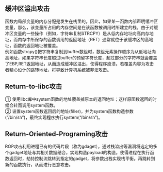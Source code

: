 ## **缓冲区溢出攻击** ## 
函数内局部变量的内存分配是发生在栈里的，因此，如果某一函数内部声明缓冲区变量，那么，该变量所占用的内存空间是在该函数被调用时所建立的栈。由于对缓冲区变量的一些操作（例如，字符串复制STRCPY）是从低内存地址向高内存地址，而内存中所保存的函数调用的返回地址（RET）通常就位于该缓冲区的高地址，函数的返回地址被覆盖。  
例如函数strcpy()把字符串复制到buffer数组时，数组元素操作顺序为从低地址向高地址，如果字符串长度超过buffer的预留字符长度，超过部分的字符串就会覆盖了EBP,RET返回地址，从而造成缓冲区溢出，使得程序崩溃，若覆盖内容为攻击者精心设计的跳转地址，将导致计算机系统被非法攻击。  

## **Return-to-libc攻击** ## 
① 使用libc库中system函数的地址覆盖掉原本的返回地址；这样原函数返回的时候会转而调用system函数。  
② 设置system函数返回后的地址(filler)，并为system函数构造参数(“/bin/sh”)，最终实现程序执行system(“/bin/sh”)。  
  
## **Return-Oriented-Programing攻击** ##  
ROP攻击利用进程已有的代码片段（称为gdaget），通过栈溢出等漏洞将选定的多个gadget地址与其相关数据结合，实现构造payload的构造，使得进程在执行函数返回时，劫持控制流跳转到指定的gadget，将参数出栈实现栈平衡，再跳转到新的函数执行，从而进行恶意攻击。  
